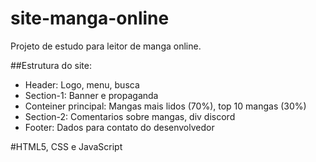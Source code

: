 # site-manga-online
Projeto de estudo para leitor de manga online.

##Estrutura do site:
- Header: Logo, menu, busca
- Section-1: Banner e propaganda
- Conteiner principal: Mangas mais lidos (70%), top 10 mangas (30%)
- Section-2: Comentarios sobre mangas, div discord
- Footer: Dados para contato do desenvolvedor

#HTML5, CSS e JavaScript
